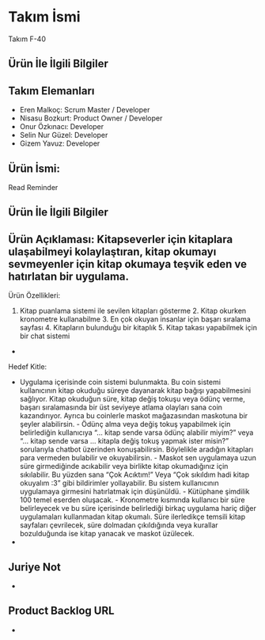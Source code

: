 # Takım İsmi

 Takım F-40 
## Ürün İle İlgili Bilgiler
## Takım Elemanları
- Eren Malkoç: Scrum Master / Developer
- Nisasu Bozkurt: Product Owner / Developer
- Onur Özkınacı: Developer
- Selin Nur Güzel: Developer
- Gizem Yavuz: Developer

## Ürün İsmi: 
 Read Reminder

## Ürün İle İlgili Bilgiler

Ürün Açıklaması:
Kitapseverler için kitaplara ulaşabilmeyi kolaylaştıran, kitap okumayı sevmeyenler için kitap okumaya teşvik eden ve hatırlatan bir uygulama.
- 

Ürün Özellikleri:
1. Kitap puanlama sistemi ile sevilen kitapları gösterme 2. Kitap okurken kronometre kullanabilme 3. En çok okuyan insanlar için başarı sıralama sayfası 4. Kitapların bulunduğu bir kitaplık 5. Kitap takası yapabilmek için bir chat sistemi
- 

Hedef Kitle:
- Uygulama içerisinde coin sistemi bulunmakta. Bu coin sistemi kullanıcının kitap okuduğu süreye dayanarak kitap bağışı yapabilmesini sağlıyor. Kitap okuduğun süre, kitap değiş tokuşu veya ödünç verme, başarı sıralamasında bir üst seviyeye atlama olayları sana coin kazandırıyor. Ayrıca bu coinlerle maskot mağazasından maskotuna bir şeyler alabilirsin. - Ödünç alma veya değiş tokuş yapabilmek için belirlediğin kullanıcıya “… kitap sende varsa ödünç alabilir miyim?” veya “… kitap sende varsa … kitapla değiş tokuş yapmak ister misin?” sorularıyla chatbot üzerinden konuşabilirsin. Böylelikle aradığın kitapları para vermeden bulabilir ve okuyabilirsin. - Maskot sen uygulamaya uzun süre girmediğinde acıkabilir veya birlikte kitap okumadığınız için sıkılabilir. Bu yüzden sana “Çok Acıktım!” Veya “Çok sıkıldım hadi kitap okuyalım :3” gibi bildirimler yollayabilir. Bu sistem kullanıcının uygulamaya girmesini hatırlatmak için düşünüldü. - Kütüphane şimdilik 100 temel eserden oluşacak. - Kronometre kısmında kullanıcı bir süre belirleyecek ve bu süre içerisinde belirlediği birkaç uygulama hariç diğer uygulamaları kullanmadan kitap okumalı. Süre ilerledikçe temsili kitap sayfaları çevrilecek, süre dolmadan çıkıldığında veya kurallar bozulduğunda ise kitap yanacak ve maskot üzülecek.
- 

## Juriye Not
- 

## Product Backlog URL
- 
